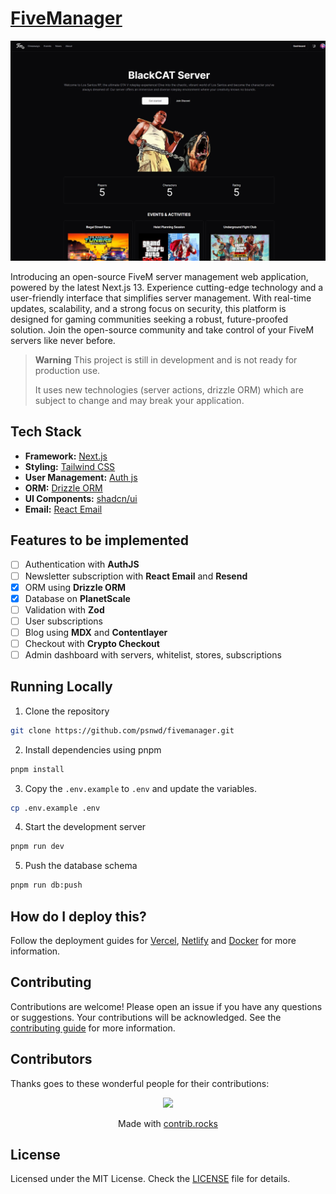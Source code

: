 # [FiveManager](https://ccc.sublaze.com/)

[![FiveManager](./public/images/screenshot/landing-page-screenshot.jpeg)](https://ccc.sublaze.com/)

Introducing an open-source FiveM server management web application, powered by the latest Next.js 13. Experience cutting-edge technology and a user-friendly interface that simplifies server management. With real-time updates, scalability, and a strong focus on security, this platform is designed for gaming communities seeking a robust, future-proofed solution. Join the open-source community and take control of your FiveM servers like never before.

> **Warning**
> This project is still in development and is not ready for production use.
>
> It uses new technologies (server actions, drizzle ORM) which are subject to change and may break your application.

## Tech Stack

- **Framework:** [Next.js](https://nextjs.org)
- **Styling:** [Tailwind CSS](https://tailwindcss.com)
- **User Management:** [Auth js](https://authjs.dev)
- **ORM:** [Drizzle ORM](https://orm.drizzle.team)
- **UI Components:** [shadcn/ui](https://ui.shadcn.com)
- **Email:** [React Email](https://react.email)

## Features to be implemented

- [ ] Authentication with **AuthJS**
- [ ] Newsletter subscription with **React Email** and **Resend**
- [x] ORM using **Drizzle ORM**
- [x] Database on **PlanetScale**
- [ ] Validation with **Zod**
- [ ] User subscriptions
- [ ] Blog using **MDX** and **Contentlayer**
- [ ] Checkout with **Crypto Checkout**
- [ ] Admin dashboard with servers, whitelist, stores, subscriptions

## Running Locally

1. Clone the repository

```bash
git clone https://github.com/psnwd/fivemanager.git
```

2. Install dependencies using pnpm

```bash
pnpm install
```

3. Copy the `.env.example` to `.env` and update the variables.

```bash
cp .env.example .env
```

4. Start the development server

```bash
pnpm run dev
```

5. Push the database schema

```bash
pnpm run db:push
```

## How do I deploy this?

Follow the deployment guides for [Vercel](https://create.t3.gg/en/deployment/vercel), [Netlify](https://create.t3.gg/en/deployment/netlify) and [Docker](https://create.t3.gg/en/deployment/docker) for more information.

## Contributing

Contributions are welcome! Please open an issue if you have any questions or suggestions. Your contributions will be acknowledged. See the [contributing guide](./CONTRIBUTING.md) for more information.

## Contributors

Thanks goes to these wonderful people for their contributions:

<p align="center">
 <a href="https://github.com/psnwd/fivemanager/graphs/contributors">
   <img src="https://contrib.rocks/image?repo=psnwd/fivemanager" />
 </a>
</p>

<p align="center">
 Made with <a rel="noopener noreferrer" target="_blank" href="https://contrib.rocks">contrib.rocks</a>
</p>

## License

Licensed under the MIT License. Check the [LICENSE](./LICENSE) file for details.
